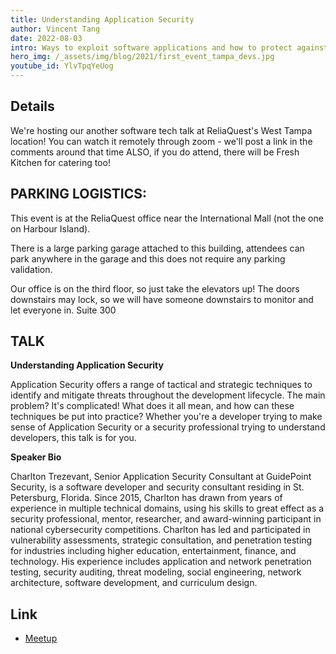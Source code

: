 ```yaml
---
title: Understanding Application Security
author: Vincent Tang
date: 2022-08-03
intro: Ways to exploit software applications and how to protect against it
hero_img: /_assets/img/blog/2021/first_event_tampa_devs.jpg
youtube_id: YlvTpqYeUog
---
```


## Details

We're hosting our another software tech talk at ReliaQuest's West Tampa location! You can watch it remotely through zoom - we'll post a link in the comments around that time
ALSO, if you do attend, there will be Fresh Kitchen for catering too!

## PARKING LOGISTICS:

This event is at the ReliaQuest office near the International Mall (not the one on Harbour Island).

There is a large parking garage attached to this building, attendees can park anywhere in the garage and this does not require any parking validation.

Our office is on the third floor, so just take the elevators up! The doors downstairs may lock, so we will have someone downstairs to monitor and let everyone in.
Suite 300

## TALK

**Understanding Application Security**

Application Security offers a range of tactical and strategic techniques to identify and mitigate threats throughout the development lifecycle. The main problem? It's complicated! What does it all mean, and how can these techniques be put into practice? Whether you're a developer trying to make sense of Application Security or a security professional trying to understand developers, this talk is for you.

**Speaker Bio**

Charlton Trezevant, Senior Application Security Consultant at GuidePoint Security, is a software developer and security consultant residing in St. Petersburg, Florida. Since 2015, Charlton has drawn from years of experience in multiple technical domains, using his skills to great effect as a security professional, mentor, researcher, and award-winning participant in national cybersecurity competitions. Charlton has led and participated in vulnerability assessments, strategic consultation, and penetration testing for industries including higher education, entertainment, finance, and technology. His experience includes application and network penetration testing, security auditing, threat modeling, social engineering, network architecture, software development, and curriculum design.

## Link

- [Meetup](https://www.meetup.com/tampadevs/events/286689147/)